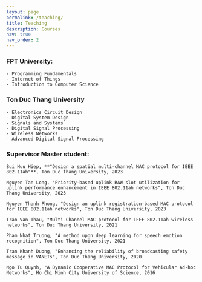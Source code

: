 ```yaml
---
layout: page
permalink: /teaching/
title: Teaching
description: Courses
nav: true
nav_order: 2
---
```


### FPT University:  

    - Programming Fundamentals  
    - Internet of Things  
    - Introduction to Computer Science  

### Ton Duc Thang University  

    - Electronics Circuit Design 
    - Digital System Design       
    - Signals and Systems  
    - Digital Signal Processing  
    - Wireless Networks  
    - Advanced Digital Signal Processing  

### Supervisor Master student:

    Bui Huu Hiep, **"Design a spatial multi-channel MAC protocol for IEEE 802.11ah"**, Ton Duc Thang University, 2023

    Nguyen Tan Long, "Priority-based uplink RAW slot utilization for uplink performance enhancement in IEEE 802.11ah networks", Ton Duc Thang University, 2023

    Nguyen Thanh Phong, "Design an uplink registration-based MAC protocol for IEEE 802.11ah networks", Ton Duc Thang University, 2023

    Tran Van Thau, "Multi-Channel MAC protocol for IEEE 802.11ah wireless networks", Ton Duc Thang University, 2021

    Pham Nhat Truong, "A method upon deep learning for speech emotion recognition", Ton Duc Thang University, 2021

    Tran Khanh Duong, "Enhancing the reliability of broadcasting safety message in VANETs", Ton Duc Thang University, 2020 

    Ngo Tu Quynh, "A Dynamic Cooperative MAC Protocol for Vehicular Ad-hoc Networks", Ho Chi Minh City University of Science, 2016 

<!-- For now, this page is assumed to be a static description of your courses. You can convert it to a collection similar to `_projects/` so that you can have a dedicated page for each course.

Organize your courses by years, topics, or universities, however you like! -->
